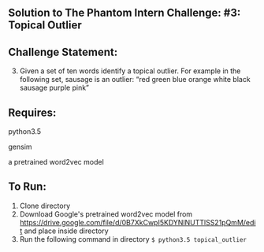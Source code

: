 ## Solution to The Phantom Intern Challenge: #3: Topical Outlier

## Challenge Statement:
3. Given a set of ten words identify a topical outlier. For example in the following set, sausage is an outlier: “red green blue orange white black sausage purple pink”

## Requires: 

python3.5 

gensim

a pretrained word2vec model

## To Run:
1. Clone directory
2. Download Google's pretrained word2vec model from https://drive.google.com/file/d/0B7XkCwpI5KDYNlNUTTlSS21pQmM/edit and place inside directory
3. Run the following command in directory
```$ python3.5 topical_outlier```


